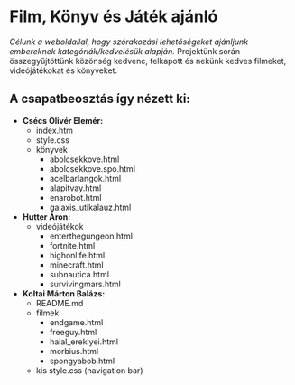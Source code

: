 # Film, Könyv és Játék ajánló
*Célunk a weboldallal, hogy szórakozási lehetőségeket ajánljunk embereknek kategóriák/kedvelésük alapján.*
Projektünk során összegyűjtöttünk közönség kedvenc, felkapott és nekünk kedves filmeket, videójátékokat és könyveket.
## A csapatbeosztás így nézett ki:
- **Csécs Olivér Elemér:**
    - index.htm
    - style.css
    - könyvek
        - abolcsekkove.html
        - abolcsekkove.spo.html
        - acelbarlangok.html
        - alapitvay.html
        - enarobot.html
        - galaxis_utikalauz.html
- **Hutter Áron:**
    - videójátékok
        - enterthegungeon.html
        - fortnite.html
        - highonlife.html
        - minecraft.html
        - subnautica.html
        - survivingmars.html
- **Koltai Márton Balázs:**
    - README.md
    - filmek
        - endgame.html
        - freeguy.html
        - halal_ereklyei.html
        - morbius.html
        - spongyabob.html
    - kis style.css (navigation bar)

        
